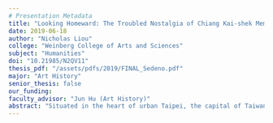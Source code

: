 ```yaml
---
# Presentation Metadata
title: "Looking Homeward: The Troubled Nostalgia of Chiang Kai-shek Memorial Hall"
date: 2019-06-18
author: "Nicholas Liou"
college: "Weinberg College of Arts and Sciences"
subject: "Humanities"
doi: "10.21985/N2QV11"
thesis_pdf: "/assets/pdfs/2019/FINAL_Sedeno.pdf"
major: "Art History"
senior_thesis: false
our_funding: 
faculty_advisor: "Jun Hu (Art History)"
abstract: "Situated in the heart of urban Taipei, the capital of Taiwan, Chiang Kai-shek Memorial Hall (1976) stands as a monument to the eponymous first president of the Republic of China (ROC). Consisting of a main memorial hall, opera theater, Western concert hall, and surrounding gardens, the memorial complex was constructed to commemorate Chiang’s life and to secure his role in Taiwanese history. Existing literature in English on the memorial is scarce and scholars who do write about the monument discuss its political and social histories without focusing on the architectural style itself. I conduct a formal analysis of the various buildings and gardens, comparing their visual styles to those of earlier mainland Chinese buildings and structures. By looking at style, I position Chiang Kai-shek Memorial Hall as a site of colonial nostalgia. The combination of Chinese palatial and ROC-era architecture represents an attempt to reconcile a historical conflict between imperial China and the ROC, a move that articulates Chiang’s nostalgic and quixotic political claims to the now Communist mainland. This homesickness is a colonial one, since Chiang and the ROC government came from mainland China and, in doing so, oppressed native Taiwanese populations. Thus, while Chiang Kai-shek Memorial Hall represents the ROC’s homesickness, it is also a symbol of the regime that deprived local Taiwanese people of their native homeland. Through my analysis of Chiang Kai-shek Memorial Hall, I ultimately reposition Chiang’s ROC government as a colonial one, a framing that is lacking in existing scholarship."
---
```

